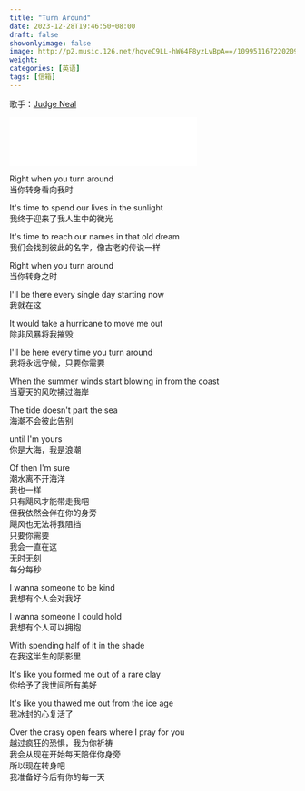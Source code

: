 ```yaml
---
title: "Turn Around"
date: 2023-12-28T19:46:50+08:00
draft: false
showonlyimage: false
image: http://p2.music.126.net/hqveC9LL-hW64F8yzLvBpA==/109951167220209917.jpg
weight: 
categories: [英语]
tags: [信箱]
---
```


歌手：[Judge Neal](https://music.163.com/#/song?id=1933450294&userid=29382116)
<!--more-->
<iframe frameborder="no" border="0" marginwidth="0" marginheight="0" width=330 height=86 src="//music.163.com/outchain/player?type=2&id=1933450294&auto=1&height=66"></iframe>

Right when you turn around  
当你转身看向我时  

It's time to spend our lives in the sunlight  
我终于迎来了我人生中的微光  

It's time to reach our names in that old dream  
我们会找到彼此的名字，像古老的传说一样  

Right when you turn around  
当你转身之时  

I'II be there every single day starting now  
我就在这  

It would take a hurricane to move me out  
除非风暴将我摧毁  

I'II be here every time you turn around  
我将永远守候，只要你需要  

When the summer winds start blowing in from the coast  
当夏天的风吹拂过海岸  

The tide doesn't part the sea  
海潮不会彼此告别  

until l'm yours  
你是大海，我是浪潮  

Of then I'm sure  
潮水离不开海洋  
我也一样  
只有飓风才能带走我吧  
但我依然会伴在你的身旁  
飓风也无法将我阻挡  
只要你需要  
我会一直在这  
无时无刻  
每分每秒  

I wanna someone to be kind  
我想有个人会对我好  

I wanna someone I could hold  
我想有个人可以拥抱  

With spending half of it in the shade  
在我这半生的阴影里  

It's like you formed me out of a rare clay  
你给予了我世间所有美好  

It's like you thawed me out from the ice age  
我冰封的心复活了  

Over the crasy open fears where I pray for you  
越过疯狂的恐惧，我为你祈祷  
我会从现在开始每天陪伴你身旁  
所以现在转身吧  
我准备好今后有你的每一天  
